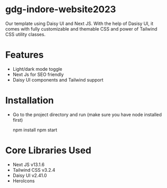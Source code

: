 # gdg-indore-website2023
Our template using Daisy UI and Next JS. With the help of Dasisy UI, it comes with fully customizable and themable CSS and power of Tailwind CSS utility classes.
# Features
- Light/dark mode toggle
- Next Js for SEO friendly
- Daisy UI components and Tailwind support
# Installation
- Go to the project directory and run (make sure you have node installed first)

  npm install
  npm start

# Core Libraries Used
- Next JS v13.1.6
- Tailwind CSS v3.2.4
- Daisy UI v2.41.0
- HeroIcons


